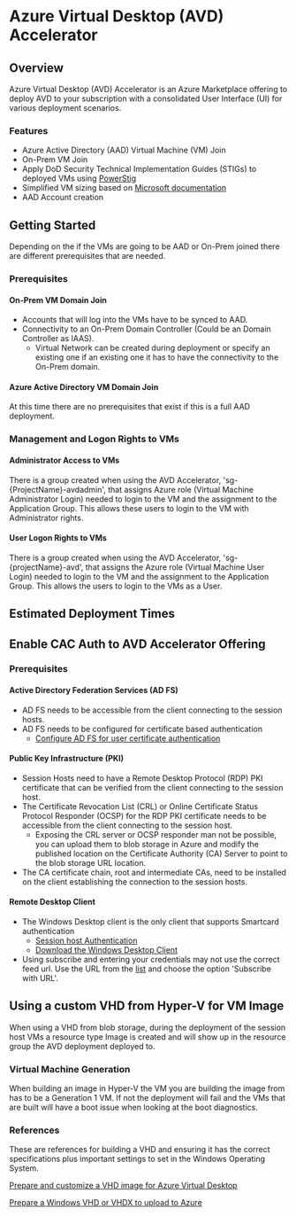 # Azure Virtual Desktop (AVD) Accelerator

## Overview

Azure Virtual Desktop (AVD) Accelerator is an Azure Marketplace offering to deploy AVD to your subscription with a consolidated User Interface (UI) for various deployment scenarios.

### Features

- Azure Active Directory (AAD) Virtual Machine (VM) Join
- On-Prem VM Join
- Apply DoD Security Technical Implementation Guides (STIGs) to deployed VMs using [PowerStig](https://github.com/Microsoft/PowerStig)
- Simplified VM sizing based on [Microsoft documentation](https://docs.microsoft.com/en-us/windows-server/remote/remote-desktop-services/virtual-machine-recs)
- AAD Account creation

## Getting Started

Depending on the if the VMs are going to be AAD or On-Prem joined there are different prerequisites that are needed.

### Prerequisites

#### On-Prem VM Domain Join

- Accounts that will log into the VMs have to be synced to AAD.
- Connectivity to an On-Prem Domain Controller (Could be an Domain Controller as IAAS).
  - Virtual Network can be created during deployment or specify an existing one if an existing one it has to have the connectivity to the On-Prem domain.

#### Azure Active Directory VM Domain Join

At this time there are no prerequisites that exist if this is a full AAD deployment.

### Management and Logon Rights to VMs

#### Administrator Access to VMs

There is a group created when using the AVD Accelerator, 'sg-{ProjectName}-avdadmin', that assigns Azure role (Virtual Machine Administrator Login) needed to login to the VM and the assignment to the Application Group. This allows these users to login to the VM with Administrator rights.

#### User Logon Rights to VMs

There is a group created when using the AVD Accelerator, 'sg-{projectName}-avd', that assigns the Azure role (Virtual Machine User Login) needed to login to the VM and the assignment to the Application Group. This allows the users to login to the VMs as a User.

## Estimated Deployment Times

## Enable CAC Auth to AVD Accelerator Offering

### Prerequisites

#### Active Directory Federation Services (AD FS)

- AD FS needs to be accessible from the client connecting to the session hosts.
- AD FS needs to be configured for certificate based authentication
  - [Configure AD FS for user certificate authentication](https://docs.microsoft.com/en-us/windows-server/identity/ad-fs/operations/configure-user-certificate-authentication)

#### Public Key Infrastructure (PKI)

- Session Hosts need to have a Remote Desktop Protocol (RDP) PKI certificate that can be verified from the client connecting to the session host.
- The Certificate Revocation List (CRL) or Online Certificate Status Protocol Responder (OCSP) for the RDP PKI certificate needs to be accessible from the client connecting to the session host.
  - Exposing the CRL server or OCSP responder man not be possible, you can upload them to blob storage in Azure and modify the published location on the Certificate Authority (CA) Server to point to the blob storage URL location.
- The CA certificate chain, root and intermediate CAs, need to be installed on the client establishing the connection to the session hosts.

#### Remote Desktop Client

- The Windows Desktop client is the only client that supports Smartcard authentication
  - [Session host Authentication](https://docs.microsoft.com/en-us/windows-server/identity/ad-fs/operations/configure-user-certificate-authentication)
  - [Download the Windows Desktop Client](https://docs.microsoft.com/en-us/windows-server/identity/ad-fs/operations/configure-user-certificate-authentication)
- Using subscribe and entering your credentials may not use the correct feed url. Use the URL from the [list](https://docs.microsoft.com/en-us/windows-server/identity/ad-fs/operations/configure-user-certificate-authentication) and choose the option 'Subscribe with URL'.

## Using a custom VHD from Hyper-V for VM Image

When using a VHD from blob storage, during the deployment of the session host VMs a resource type Image is created and will show up in the resource group the AVD deployment deployed to.

### Virtual Machine Generation

When building an image in Hyper-V the VM you are building the image from has to be a Generation 1 VM. If not the deployment will fail and the VMs that are built will have a boot issue when looking at the boot diagnostics.

### References

These are references for building a VHD and ensuring it has the correct specifications plus important settings to set in the Windows Operating System.

[Prepare and customize a VHD image for Azure Virtual Desktop](https://docs.microsoft.com/en-us/azure/virtual-desktop/set-up-customize-master-image)

[Prepare a Windows VHD or VHDX to upload to Azure](https://docs.microsoft.com/en-us/azure/virtual-machines/windows/prepare-for-upload-vhd-image)